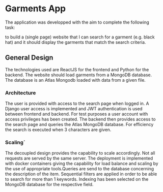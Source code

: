 # Garments App

The application was developped with the aim to complete the following task:

to build a (single page) website that I can search for a garment (e.g. black hat) and
it should display the garments that match the search criteria.

## General Design

The technologies used are ReactJS for the frontend and Python for the backend.
The website should load garments from a MongoDB database. The database is an Atlas Mongodb loaded with data from a given file.

### Architecture

The user is provided with access to the search page when logged in. A Django user access is implemented and JWT authentication is used between frontend and backend.
For test purposes a user account with access privileges has been created.
The backend then provides access to the search page and queries the Atlas MongoDB database.
For efficiency the search is executed when 3 characters are given.


### Scaling`

The decoupled design provides the capability to scale accordingly. Not all requests are served by the same server. 
The deployment is implemented with docker containers giving the capability for load balance and scaling 
by the use of appropriate tools.Queries are send to the database concerning the description of the item. 
Sequential filters are applied in order to be able to search for more than 1 keywords. 
Indexing has been selected on the MongoDB database for the respective field. 



